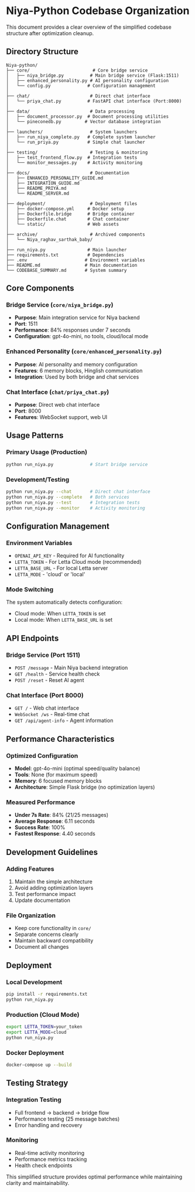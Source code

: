 # Niya-Python Codebase Organization

This document provides a clear overview of the simplified codebase structure after optimization cleanup.

## Directory Structure

```
Niya-python/
├── core/                        # Core bridge service
│   ├── niya_bridge.py          # Main bridge service (Flask:1511)
│   ├── enhanced_personality.py # AI personality configuration
│   └── config.py              # Configuration management
│
├── chat/                       # Direct chat interface
│   └── priya_chat.py          # FastAPI chat interface (Port:8000)
│
├── data/                       # Data processing
│   ├── document_processor.py  # Document processing utilities
│   └── pineconedb.py         # Vector database integration
│
├── launchers/                  # System launchers
│   ├── run_niya_complete.py   # Complete system launcher
│   └── run_priya.py           # Simple chat launcher
│
├── testing/                    # Testing & monitoring
│   ├── test_frontend_flow.py  # Integration tests
│   └── monitor_messages.py    # Activity monitoring
│
├── docs/                       # Documentation
│   ├── ENHANCED_PERSONALITY_GUIDE.md
│   ├── INTEGRATION_GUIDE.md
│   ├── README_PRIYA.md
│   └── README_SERVER.md
│
├── deployment/                 # Deployment files
│   ├── docker-compose.yml     # Docker setup
│   ├── Dockerfile.bridge      # Bridge container
│   ├── Dockerfile.chat        # Chat container
│   └── static/                # Web assets
│
├── archive/                    # Archived components
│   └── Niya_raghav_sarthak_baby/
│
├── run_niya.py                # Main launcher
├── requirements.txt           # Dependencies
├── .env                      # Environment variables
├── README.md                 # Main documentation
└── CODEBASE_SUMMARY.md       # System summary
```

## Core Components

### Bridge Service (`core/niya_bridge.py`)
- **Purpose**: Main integration service for Niya backend
- **Port**: 1511
- **Performance**: 84% responses under 7 seconds
- **Configuration**: gpt-4o-mini, no tools, cloud/local mode

### Enhanced Personality (`core/enhanced_personality.py`)
- **Purpose**: AI personality and memory configuration
- **Features**: 6 memory blocks, Hinglish communication
- **Integration**: Used by both bridge and chat services

### Chat Interface (`chat/priya_chat.py`)
- **Purpose**: Direct web chat interface
- **Port**: 8000
- **Features**: WebSocket support, web UI

## Usage Patterns

### Primary Usage (Production)
```bash
python run_niya.py              # Start bridge service
```

### Development/Testing
```bash
python run_niya.py --chat       # Direct chat interface
python run_niya.py --complete   # Both services
python run_niya.py --test       # Integration tests
python run_niya.py --monitor    # Activity monitoring
```

## Configuration Management

### Environment Variables
- `OPENAI_API_KEY` - Required for AI functionality
- `LETTA_TOKEN` - For Letta Cloud mode (recommended)
- `LETTA_BASE_URL` - For local Letta server
- `LETTA_MODE` - 'cloud' or 'local'

### Mode Switching
The system automatically detects configuration:
- Cloud mode: When `LETTA_TOKEN` is set
- Local mode: When `LETTA_BASE_URL` is set

## API Endpoints

### Bridge Service (Port 1511)
- `POST /message` - Main Niya backend integration
- `GET /health` - Service health check
- `POST /reset` - Reset AI agent

### Chat Interface (Port 8000)
- `GET /` - Web chat interface
- `WebSocket /ws` - Real-time chat
- `GET /api/agent-info` - Agent information

## Performance Characteristics

### Optimized Configuration
- **Model**: gpt-4o-mini (optimal speed/quality balance)
- **Tools**: None (for maximum speed)
- **Memory**: 6 focused memory blocks
- **Architecture**: Simple Flask bridge (no optimization layers)

### Measured Performance
- **Under 7s Rate**: 84% (21/25 messages)
- **Average Response**: 6.11 seconds
- **Success Rate**: 100%
- **Fastest Response**: 4.40 seconds

## Development Guidelines

### Adding Features
1. Maintain the simple architecture
2. Avoid adding optimization layers
3. Test performance impact
4. Update documentation

### File Organization
- Keep core functionality in `core/`
- Separate concerns clearly
- Maintain backward compatibility
- Document all changes

## Deployment

### Local Development
```bash
pip install -r requirements.txt
python run_niya.py
```

### Production (Cloud Mode)
```bash
export LETTA_TOKEN=your_token
export LETTA_MODE=cloud
python run_niya.py
```

### Docker Deployment
```bash
docker-compose up --build
```

## Testing Strategy

### Integration Testing
- Full frontend → backend → bridge flow
- Performance testing (25 message batches)
- Error handling and recovery

### Monitoring
- Real-time activity monitoring
- Performance metrics tracking
- Health check endpoints

This simplified structure provides optimal performance while maintaining clarity and maintainability. 